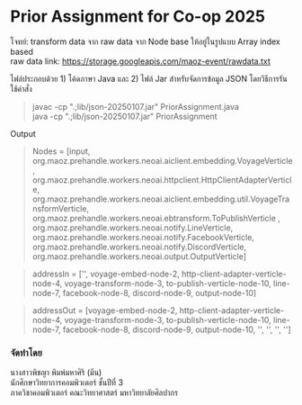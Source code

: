 # Prior Assignment for Co-op 2025
โจทย์: transform data จาก raw data จาก Node base ให้อยู่ในรูปแบบ Array index based <br>
raw data link: https://storage.googleapis.com/maoz-event/rawdata.txt

ไฟล์ประกอบด้วย 1) โค้ดภาษา Java และ 2) ไฟล์ Jar สำหรับจัดการข้อมูล JSON โดยวิธีการรันใช้คำสั่ง <br>
>javac -cp ".;lib/json-20250107.jar" PriorAssignment.java <br>
>java -cp ".;lib/json-20250107.jar" PriorAssignment

Output
>Nodes = [input, org.maoz.prehandle.workers.neoai.aiclient.embedding.VoyageVerticle, org.maoz.prehandle.workers.neoai.httpclient.HttpClientAdapterVerticle, org.maoz.prehandle.workers.neoai.aiclient.embedding.util.VoyageTransformVerticle, org.maoz.prehandle.workers.neoai.ebtransform.ToPublishVerticle , org.maoz.prehandle.workers.neoai.notify.LineVerticle, org.maoz.prehandle.workers.neoai.notify.FacebookVerticle, org.maoz.prehandle.workers.neoai.notify.DiscordVerticle, org.maoz.prehandle.workers.neoai.output.OutputVerticle]

>addressIn = ['', voyage-embed-node-2, http-client-adapter-verticle-node-4, voyage-transform-node-3, to-publish-verticle-node-10, line-node-7, facebook-node-8, discord-node-9, output-node-10]

>addressOut = [voyage-embed-node-2, http-client-adapter-verticle-node-4, voyage-transform-node-3, to-publish-verticle-node-10, line-node-7, facebook-node-8, discord-node-9, output-node-10, '', '', '', '']

### จัดทำโดย
นางสาวพิชญา พิมพ์มหาศิริ (มีน) <br>
นักศึกษาวิทยาการคอมพิวเตอร์ ชั้นปีที่ 3 <br>
ภาควิชาคอมพิวเตอร์ คณะวิทยาศาสตร์ มหาวิทยาลัยศิลปากร

